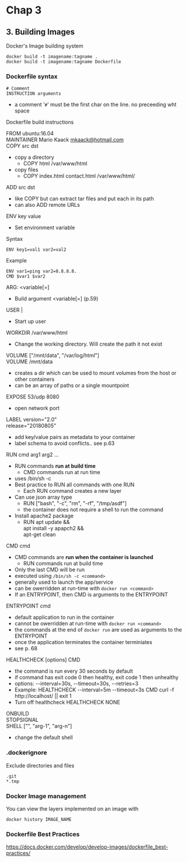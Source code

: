 # Chap 3

## 3. Building Images

Docker's Image building system  

    docker build -t imagename:tagname .
    docker build -t imagename:tagname Dockerfile

### Dockerfile syntax
    # Comment  
    INSTRUCTION arguments

- a comment '`#`' must be the first char on the line. no preceeding wht space

Dockerfile build instructions  

FROM ubuntu:16.04  
MAINTAINER Mario Kaack <mkaack@hotmail.com>  
COPY src dst
- copy a directory
  - COPY html /var/www/html
- copy files
  - COPY index.html contact.html /var/www/html/

ADD src dst 
- like COPY but can extract tar files and put each in its path
- can also ADD remote URLs

ENV key value
- Set environment variable

Syntax

    ENV key1=val1 var2=val2
Example

    ENV var1=ping var2=8.8.8.8.
    CMD $var1 $var2

ARG: <variable[=<default value>]
- Build argument <variable[=<default value>] (p.59)

USER <uid>|<uname>
- Start up user

WORKDIR /var/www/html
- Change the working directory. Will create the path it not exist

VOLUME ["/mnt/data", "/var/log/html"]  
VOLUME /mnt/data
- creates a dir which can be used to mount volumes from the host or other containers
- can be an array of paths or a single mountpoint

EXPOSE 53/udp 8080
- open network port

LABEL version="2.0"  
      release="20180805"
- add key/value pairs as metadata to your container
- label schema to avoid conflicts.. see p.63

RUN cmd arg1 arg2 ...
  - RUN commands **run at build time**
    - CMD commands run at run time
  - uses /bin/sh -c
  - Best practice to RUN all commands with one RUN
      - Each RUN command creates a new layer
  - Can use json array type
    - RUN ["bash", "-c", "rm", "-rf", "/tmp/asdf"]
    - the container does not require a shell to run the command
  - Install apache2 package
    - RUN apt update && \
          apt install -y apapch2 && \
          apt-get clean

CMD cmd
  - CMD commands are **run when the container is launched**
    - RUN commands run at build time
  - Only the last CMD will be run
  - executed using `/bin/sh -c <command>`
  - generally used to launch the app/service
  - can be owerridden at run-time with `docker run <command>`
  - If an ENTRYPOINT, then CMD is arguments to the ENTRYPOINT

ENTRYPOINT cmd
  - default application to run in the container
  - cannot be owerridden at run-time with `docker run <command>`
  - the commands at the end of `docker run` are used as arguments to the ENTRYPOINT
  - once the application terminates the container terminiates
  - see p. 68

HEALTHCHECK [options] CMD <command>
  - the command is run every 30 seconds by default
  - if command has exit code 0 then healthy, exit code 1 then unhealthy
  - options: --interval=30s, --timeout=30s, --retries=3
  - Example:
      HEALTHCHECK --interval=5m --timeout=3s
        CMD curl -f http://localhost/ || exit 1
  - Turn off healthcheck
      HEALTHCHECK NONE

ONBUILD  
STOPSIGNAL  
SHELL ["<shell>", "arg-1", "arg-n"]
- change the default shell

### .dockerignore
Exclude directories and files

    .git
    *.tmp

### Docker Image management
You can view the layers implemented on an image with

    docker history IMAGE_NAME

### Dockerfile Best Practices
https://docs.docker.com/develop/develop-images/dockerfile_best-practices/

